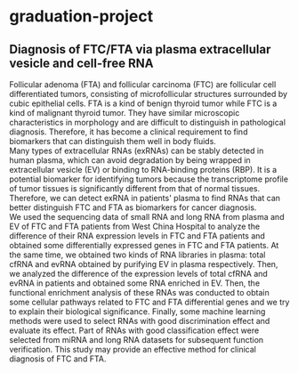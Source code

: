 # graduation-project
## Diagnosis of FTC/FTA via plasma extracellular vesicle and cell-free RNA
   Follicular adenoma (FTA) and follicular carcinoma (FTC) are follicular cell differentiated tumors, consisting of microfollicular structures surrounded by cubic epithelial cells. FTA is a kind of benign thyroid tumor while FTC is a kind of malignant thyroid tumor. They have similar microscopic characteristics in morphology and are difficult to distinguish in pathological diagnosis. Therefore, it has become a clinical requirement to find biomarkers that can distinguish them well in body fluids.  
  Many types of extracellular RNAs (exRNAs) can be stably detected in human plasma, which can avoid degradation by being wrapped in extracellular vesicle (EV) or binding to RNA-binding proteins (RBP). It is a potential biomarker for identifying tumors because the transcriptome profile of tumor tissues is significantly different from that of normal tissues. Therefore, we can detect exRNA in patients' plasma to find RNAs that can better distinguish FTC and FTA as biomarkers for cancer diagnosis.  
  We used the sequencing data of small RNA and long RNA from plasma and EV of FTC and FTA patients from West China Hospital to analyze the difference of their RNA expression levels in FTC and FTA patients and obtained some differentially expressed genes in FTC and FTA patients. At the same time, we obtained two kinds of RNA libraries in plasma: total cfRNA and evRNA obtained by purifying EV in plasma respectively. Then, we analyzed the difference of the expression levels of total cfRNA and evRNA in patients and obtained some RNA enriched in EV. Then, the functional enrichment analysis of these RNAs was conducted to obtain some cellular pathways related to FTC and FTA differential genes and we try to explain their biological significance. Finally, some machine learning methods were used to select RNAs with good discrimination effect and evaluate its effect. Part of RNAs with good classification effect were selected from miRNA and long RNA datasets for subsequent function verification. This study may provide an effective method for clinical diagnosis of FTC and FTA.
